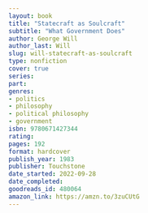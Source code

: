 ```yaml
---
layout: book
title: "Statecraft as Soulcraft"
subtitle: "What Government Does"
author: George Will
author_last: Will
slug: will-statecraft-as-soulcraft
type: nonfiction
cover: true
series: 
part: 
genres:
- politics
- philosophy
- political philosophy
- government
isbn: 9780671427344
rating: 
pages: 192
format: hardcover
publish_year: 1983
publisher: Touchstone
date_started: 2022-09-28
date_completed: 
goodreads_id: 480064
amazon_link: https://amzn.to/3zuCUtG
---
```

